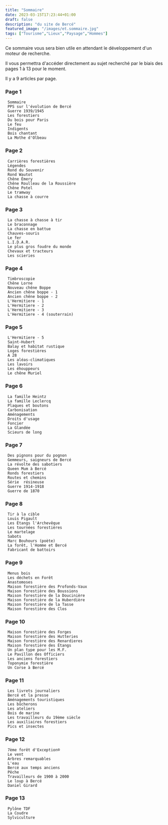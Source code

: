```yaml
---
title: "Sommaire"
date: 2023-03-15T17:23:44+01:00
draft: false
description: "du site de Bercé"
featured_image: "/images/et.sommaire.jpg"
tags: ["Tourisme","Lieux","Paysage","Hommes"]
---
```


Ce sommaire vous sera bien utile en attendant le développement d'un moteur de recherche. 

Il vous permettra d'accéder directement au sujet recherché 
par le biais des pages 1 à 13 pour le moment.

Il y a 9 articles par page.

### Page 1

     Sommaire
     PPS sur l'évolution de Bercé
     Guerre 1939/1945
     Les forestiers
     Du bois pour Paris
     Le feu
     Indigents
     Bois chantant
     La Mothe d'Olbeau
     
### Page 2

     Carrières forestières
     Légendes
     Rond du Souvenir
     Rond Wautot
     Chêne Émery
     Chêne Roulleau de la Roussière
     Chêne Potel
     Le tramway
     La chasse à courre

### Page 3

     La chasse à chasse à tir
     Le braconnage
     La chasse en battue
     Chauves-souris
     Le fer
     L.I.D.A.R.
     Le plus gros foudre du monde
     Chevaux et tracteurs
     Les scieries

### Page 4

     Timbroscopie
     Chêne Lorne
     Nouveau chêne Boppe
     Ancien chêne boppe - 1
     Ancien chêne boppe - 2
     L'Hermitiere - 1
     L'Hermitiere - 2
     L'Hermitiere - 3
     L'Hermitiere - 4 (souterrain)
     
### Page 5

     L'Hermitiere - 5
     Saint-Hubert
     Balay et habitat rustique
     Loges forestières
     A 28
     Les aléas-climatiques
     Les lavoirs
     Les éhouppeurs
     Le chêne Muriel
     
### Page 6

     La famille Heintz
     La famille Leclercq
     Plaques et boutons
     Carbonisation
     Aménagements
     Droits d'usage
     Foncier
     La Glandée
     Scieurs de long

### Page 7

     Des pignons pour du pognon
     Gemmeurs, saigneurs de Bercé
     La révolte des sabotiers
     Queen Mum à Bercé
     Ronds forestiers
     Routes et chemins
     Série  résineuse
     Guerre 1914-1918
     Guerre de 1870
     
### Page 8

     Tir à la cible
     Louis Pigault
     Les Étangs l'Archevêque
     Les tournées forestières
     Le martelage
     Sabots
     Marc Bouhours (poète)
     La forêt, l'Homme et Bercé
     Fabricant de battoirs
     
### Page 9

     Menus bois
     Les déchets en Forêt
     Anastomoses
     Maison forestière des Profonds-Vaux
     Maison forestière des Boussions
     Maison forestière de la Doucinière
     Maison forestière de la Huberdière
     Maison forestière de la Tasse
     Maison forestière des Clos
     
### Page 10

     Maison forestière des Forges
     Maison forestière des Hutteries
     Maison forestière des Renardieres
     Maison forestière des Étangs
     Un plan type pour les M.F.
     Le Pavillon des Officiers
     Les anciens forestiers
     Toponymie forestière
     Un Corse à Bercé

### Page 11

     Les livrets journaliers 
     Bercé et la presse
     Aménagements touristiques
     Les bûcherons
     Les ateliers
     Bois de marine
     Les travailleurs du 19ème siècle
     Les auxiliaires forestiers 
     Pics et insectes
     
### Page 12

     7ème forêt d'Exception®
     Le vent
     Arbres remarquables
     L'eau 
     Bercé aux temps anciens
     Pêche
     Travailleurs de 1900 à 2000
     Le loup à Bercé
     Daniel Girard
     
### Page 13

     Pylône TDF
     La Coudre
     Sylviculture
 


